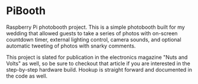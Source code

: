 # PiBooth

Raspberry Pi photobooth project. This is a simple photobooth built for my
wedding that allowed guests to take a series of photos with on-screen
countdown timer, external lighting control, camera sounds, and optional
automatic tweeting of photos with snarky comments.

This project is slated for publication in the electronics magazine "Nuts and
Volts" as well, so be sure to checkout that article if you are interested in
the step-by-step hardware build. Hookup is straight forward and documented in
the code as well.
